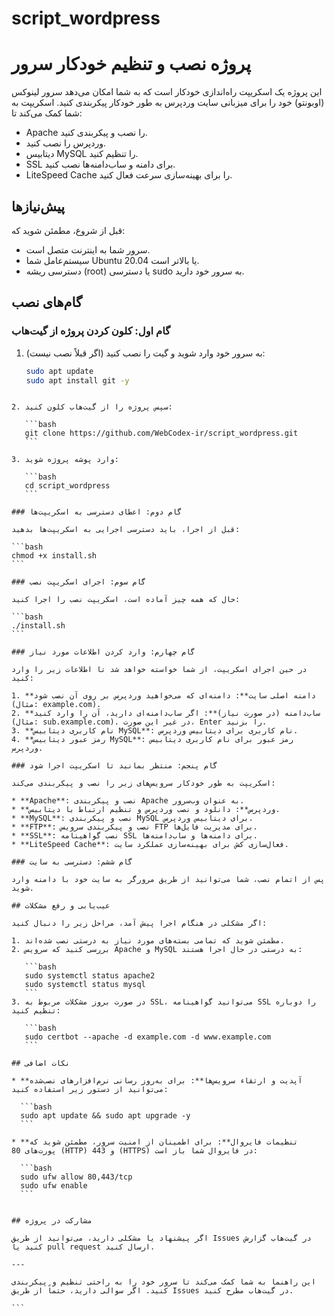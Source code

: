 # script_wordpress

# پروژه نصب و تنظیم خودکار سرور

این پروژه یک اسکریپت راه‌اندازی خودکار است که به شما امکان می‌دهد سرور لینوکس (اوبونتو) خود را برای میزبانی سایت وردپرس به طور خودکار پیکربندی کنید. اسکریپت به شما کمک می‌کند تا:
- Apache را نصب و پیکربندی کنید.
- وردپرس را نصب کنید.
- دیتابیس MySQL را تنظیم کنید.
- SSL برای دامنه و ساب‌دامنه‌ها نصب کنید.
- LiteSpeed Cache را برای بهینه‌سازی سرعت فعال کنید.

## پیش‌نیازها

قبل از شروع، مطمئن شوید که:
- سرور شما به اینترنت متصل است.
- سیستم‌عامل شما Ubuntu 20.04 یا بالاتر است.
- دسترسی ریشه (root) یا دسترسی sudo به سرور خود دارید.

## گام‌های نصب

### گام اول: کلون کردن پروژه از گیت‌هاب

1. به سرور خود وارد شوید و گیت را نصب کنید (اگر قبلاً نصب نیست):

   ```bash
   sudo apt update
   sudo apt install git -y
````

2. سپس پروژه را از گیت‌هاب کلون کنید:

   ```bash
   git clone https://github.com/WebCodex-ir/script_wordpress.git
   ```

3. وارد پوشه پروژه شوید:

   ```bash
   cd script_wordpress
   ```

### گام دوم: اعطای دسترسی به اسکریپت‌ها

قبل از اجرا، باید دسترسی اجرایی به اسکریپت‌ها بدهید:

```bash
chmod +x install.sh
```

### گام سوم: اجرای اسکریپت نصب

حال که همه چیز آماده است، اسکریپت نصب را اجرا کنید:

```bash
./install.sh
```

### گام چهارم: وارد کردن اطلاعات مورد نیاز

در حین اجرای اسکریپت، از شما خواسته خواهد شد تا اطلاعات زیر را وارد کنید:

1. **دامنه اصلی سایت**: دامنه‌ای که می‌خواهید وردپرس بر روی آن نصب شود (مثال: example.com).
2. **ساب‌دامنه (در صورت نیاز)**: اگر ساب‌دامنه‌ای دارید، آن را وارد کنید (مثال: sub.example.com). در غیر این صورت، Enter را بزنید.
3. **نام کاربری دیتابیس MySQL**: نام کاربری برای دیتابیس وردپرس.
4. **رمز عبور دیتابیس MySQL**: رمز عبور برای نام کاربری دیتابیس وردپرس.

### گام پنجم: منتظر بمانید تا اسکریپت اجرا شود

اسکریپت به طور خودکار سرویس‌های زیر را نصب و پیکربندی می‌کند:

* **Apache**: نصب و پیکربندی Apache به عنوان وب‌سرور.
* **وردپرس**: دانلود و نصب وردپرس و تنظیم ارتباط با دیتابیس.
* **MySQL**: نصب و پیکربندی MySQL برای دیتابیس وردپرس.
* **FTP**: نصب و پیکربندی سرویس FTP برای مدیریت فایل‌ها.
* **SSL**: نصب گواهینامه SSL برای دامنه‌ها و ساب‌دامنه‌ها.
* **LiteSpeed Cache**: فعال‌سازی کش برای بهینه‌سازی عملکرد سایت.

### گام ششم: دسترسی به سایت

پس از اتمام نصب، شما می‌توانید از طریق مرورگر به سایت خود با دامنه وارد شوید.

## عیب‌یابی و رفع مشکلات

اگر مشکلی در هنگام اجرا پیش آمد، مراحل زیر را دنبال کنید:

1. مطمئن شوید که تمامی بسته‌های مورد نیاز به درستی نصب شده‌اند.
2. بررسی کنید که سرویس Apache و MySQL به درستی در حال اجرا هستند:

   ```bash
   sudo systemctl status apache2
   sudo systemctl status mysql
   ```
3. در صورت بروز مشکلات مربوط به SSL، می‌توانید گواهینامه SSL را دوباره تنظیم کنید:

   ```bash
   sudo certbot --apache -d example.com -d www.example.com
   ```

## نکات اضافی

* **آپدیت و ارتقاء سرویس‌ها**: برای به‌روز رسانی نرم‌افزارهای نصب‌شده می‌توانید از دستور زیر استفاده کنید:

  ```bash
  sudo apt update && sudo apt upgrade -y
  ```

* **تنظیمات فایروال**: برای اطمینان از امنیت سرور، مطمئن شوید که پورت‌های 80 (HTTP) و 443 (HTTPS) در فایروال شما باز است:

  ```bash
  sudo ufw allow 80,443/tcp
  sudo ufw enable
  ```


## مشارکت در پروژه

اگر پیشنهاد یا مشکلی دارید، می‌توانید از طریق Issues در گیت‌هاب گزارش کنید یا pull request ارسال کنید.

---

این راهنما به شما کمک می‌کند تا سرور خود را به راحتی تنظیم و پیکربندی کنید. اگر سوالی دارید، حتماً از طریق Issues در گیت‌هاب مطرح کنید.

```

